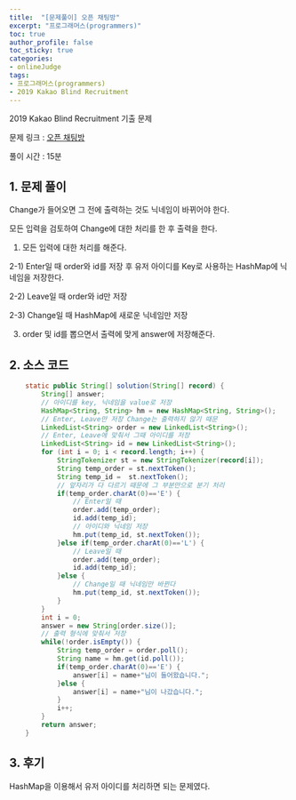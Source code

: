 ```yaml
---
title:  "[문제풀이] 오픈 채팅방"
excerpt: "프로그래머스(programmers)"
toc: true
author_profile: false
toc_sticky: true
categories:
- onlineJudge
tags:
- 프로그래머스(programmers)
- 2019 Kakao Blind Recruitment
---
```

2019 Kakao Blind Recruitment 기출 문제

문제 링크 : [오픈 채팅방](https://programmers.co.kr/learn/courses/30/lessons/42888)

풀이 시간 : 15분


## 1. 문제 풀이

Change가 들어오면 그 전에 출력하는 것도 닉네임이 바뀌어야 한다.

모든 입력을 검토하여 Change에 대한 처리를 한 후 출력을 한다.

1) 모든 입력에 대한 처리를 해준다.

2-1) Enter일 때 order와 id를 저장 후 유저 아이디를 Key로 사용하는 HashMap에 닉네임을 저장한다.

2-2) Leave일 때 order와 id만 저장

2-3) Change일 때 HashMap에 새로운 닉네임만 저장

3) order 및 id를 뽑으면서 출력에 맞게 answer에 저장해준다.


## 2. 소스 코드

```java
    static public String[] solution(String[] record) {
		String[] answer;
		// 아이디를 key, 닉네임을 value로 저장
		HashMap<String, String> hm = new HashMap<String, String>();
		// Enter, Leave만 저장 Change는 출력하지 않기 때문
		LinkedList<String> order = new LinkedList<String>();
		// Enter, Leave에 맞춰서 그때 아이디를 저장
		LinkedList<String> id = new LinkedList<String>();
		for (int i = 0; i < record.length; i++) {
			StringTokenizer st = new StringTokenizer(record[i]);
			String temp_order = st.nextToken();
			String temp_id =  st.nextToken();
			// 앞자리가 다 다르기 때문에 그 부분만으로 분기 처리
			if(temp_order.charAt(0)=='E') {
				// Enter일 때
				order.add(temp_order);
				id.add(temp_id);
				// 아이디와 닉네임 저장
				hm.put(temp_id, st.nextToken());
			}else if(temp_order.charAt(0)=='L') {
				// Leave일 때
				order.add(temp_order);
				id.add(temp_id);
			}else {
				// Change일 때 닉네임만 바뀐다
				hm.put(temp_id, st.nextToken());
			}
		}
		int i = 0;
		answer = new String[order.size()];
		// 출력 형식에 맞춰서 저장
		while(!order.isEmpty()) {
			String temp_order = order.poll();
			String name = hm.get(id.poll());
			if(temp_order.charAt(0)=='E') {
				answer[i] = name+"님이 들어왔습니다.";
			}else {
				answer[i] = name+"님이 나갔습니다.";
			}
			i++;
		}
		return answer;
	}
```

## 3. 후기

HashMap을 이용해서 유저 아이디를 처리하면 되는 문제였다.
